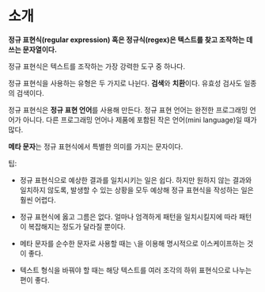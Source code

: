 # 소개

**정규 표현식(regular expression) 혹은 정규식(regex)은 텍스트를 찾고 조작하는 데 쓰는 문자열이다.**

정규 표현식은 텍스트를 조작하는 가장 강력한 도구 중 하나다.

정규 표현식을 사용하는 유형은 두 가지로 나뉜다. **검색**와 **치환**이다. 유효성 검사도 일종의 검색이다.

정규 표현식은 **정규 표현 언어**를 사용해 만든다. 정규 표현 언어는 완전한 프로그래밍 언어가 아니다. 다른 프로그래밍 언어나 제품에 포함된 작은 언어(mini language)일 때가 많다.

**메타 문자**는 정규 표현식에서 특별한 의미를 가지는 문자이다.

팁:

- 정규 표현식으로 예상한 결과를 일치시키는 일은 쉽다. 하지만 원하지 않는 결과와 일치하지 않도록, 발생할 수 있는 상황을 모두 예상해 정규 표현식을 작성하는 일은 훨씬 어렵다.
- 정규 표현식에 옳고 그름은 없다. 얼마나 엄격하게 패턴을 일치시킬지에 따라 패턴이 복잡해지는 정도가 달라질 뿐이다.
- 메타 문자를 순수한 문자로 사용할 때는 `\`을 이용해 명시적으로 이스케이프하는 것이 좋다.

- 텍스트 형식을 바꿔야 할 때는 해당 텍스트를 여러 조각의 하위 표현식으로 나누는 편이 좋다.
